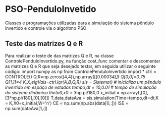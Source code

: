 # PSO-PenduloInvetido
Classes e programações utilizadas para a simulação do sistema pêndulo invertido e controle via o algoritmo PSO

## Teste das matrizes Q e R
Para realizar o teste de das matrizes Q e R, na classe ControlePenduloInvertido.py, na função cost_func comentar e descomentar as matrizes Q e R que seja desejado testar, em seguida utilizar o seguinte código:
import numpy as np
from ControlePenduloInvertido import *
ctrl = CONTROLE()
Q,R=np.zeros((4,4)),np.array([[0.0003*4]])
Q[0,0]=0.75
Q[1,1]=4
K,X,eigVals=ctrl.lqr(A,B,Q,R)
sis = Sistema()          # inicializa um pêndulo invertido em espaço de estados
tempo,dt = 10,0.01          # tempo de simulação do sistema dinâmico
theta0,x0 = 3*np.pi/180,0
x_initial = np.array([[0],[3*np.pi/180],[0],[0]])
T,data,dataAva = sis.simulation(Time=tempo,dt=dt,K = K,X0=x_initial,W='n')
CE = np.sum(np.abs(data[0,:]))
ISE = np.sum(dataAva[1,:])
